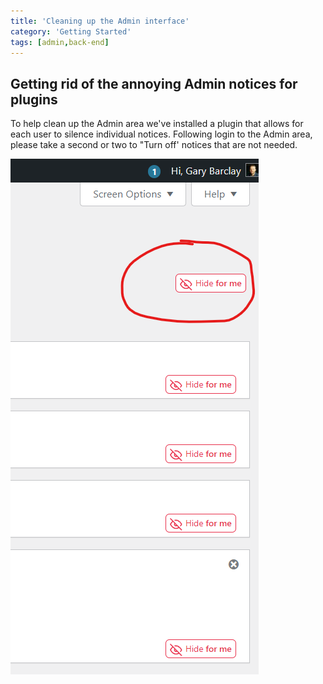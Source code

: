 ```yaml
---
title: 'Cleaning up the Admin interface'
category: 'Getting Started'
tags: [admin,back-end]
---
```



## Getting rid of the annoying Admin notices for plugins

To help clean up the Admin area we've installed a plugin that allows for each user to silence individual notices.
Following login to the Admin area, please take a second or two to "Turn off' notices that are not needed.

![Snip of Hide me tool](/assets/img/Screenshot_2023-03-16_151001.png)

